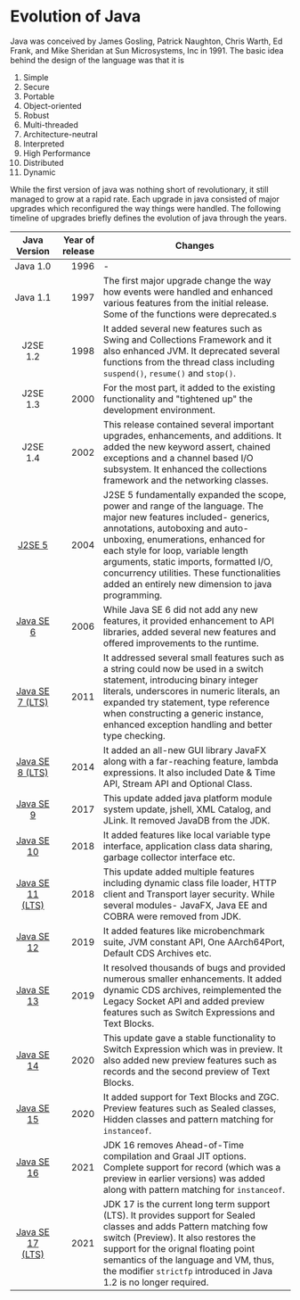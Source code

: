 # Evolution of Java

Java was conceived by James Gosling, Patrick Naughton, Chris Warth, Ed Frank, and Mike Sheridan at Sun Microsystems, Inc in 1991. The basic idea behind the design of the language was that it is
1. Simple
2. Secure
3. Portable
4. Object-oriented
5. Robust
6. Multi-threaded
7. Architecture-neutral
8. Interpreted
9. High Performance 
10. Distributed
11. Dynamic

While the first version of java was nothing short of revolutionary, it still managed to grow at a rapid rate. Each upgrade in java consisted of major upgrades which reconfigured the way things were handled. The following timeline of upgrades briefly defines the evolution of java through the years.

| Java Version | Year of release | Changes |
|:------------:|----------------:|---------|
| Java 1.0     |            1996 |    -    |
| Java 1.1     |            1997 | The first major upgrade change the way how events were handled and enhanced various features from the initial release. Some of the functions were deprecated.s|
| J2SE 1.2     | 1998| It added several new features such as Swing and Collections Framework and it also enhanced JVM. It deprecated several functions from the thread class including ```suspend()```, ```resume()``` and ```stop()```.|
| J2SE 1.3     | 2000 | For the most part, it added to the existing functionality and "tightened up" the development environment.|
| J2SE 1.4     | 2002 | This release contained several important upgrades, enhancements, and additions. It added the new keyword assert, chained exceptions and a channel based I/O subsystem. It enhanced the collections framework and the networking classes.|
| <a href="https://www.oracle.com/java/technologies/javase/releasenotes-v150.html">J2SE 5 </a>       | 2004 | J2SE 5 fundamentally expanded the scope, power and range of the language. The major new features included- generics, annotations, autoboxing and auto-unboxing, enumerations, enhanced for each style for loop, variable length arguments, static imports, formatted I/O, concurrency utilities. These functionalities added an entirely new dimension to java programming.|
| <a href="https://www.oracle.com/java/technologies/javase/webnotes.html"> Java SE 6 </a> | 2006 | While Java SE 6 did not add any new features, it provided enhancement to API libraries, added several new features and offered improvements to the runtime.|
| <a href="https://www.oracle.com/java/technologies/javase/jdk7-relnotes.html"> Java SE 7 (LTS) </a>| 2011 | It addressed several small features such as a string could now be used in a switch statement, introducing binary integer literals, underscores in numeric literals, an expanded try statement, type reference when constructing a generic instance, enhanced exception handling and better type checking.|
| <a href="https://www.oracle.com/java/technologies/javase/8all-relnotes.html"> Java SE 8 (LTS) </a> | 2014 | It added an all-new GUI library JavaFX along with a far-reaching feature, lambda expressions. It also included Date & Time API, Stream API and Optional Class.|
| <a href="https://www.oracle.com/java/technologies/javase/9-all-relnotes.html"> Java SE 9 </a> | 2017 | This update added java platform module system update, jshell, XML Catalog, and JLink. It removed JavaDB from the JDK.|
| <a href="https://www.oracle.com/java/technologies/javase/10u-relnotes.html"> Java SE 10 </a> | 2018 | It added features like local variable type interface, application class data sharing, garbage collector interface etc.|
| <a href="https://www.oracle.com/java/technologies/javase/11-relnotes.html"> Java SE 11 (LTS) </a>| 2018 | This update added multiple features including dynamic class file loader, HTTP client and Transport layer security. While several modules- JavaFX, Java EE and COBRA were removed from JDK.|
| <a href="https://www.oracle.com/java/technologies/javase/12all-relnotes.html"> Java SE 12 </a>| 2019 | It added features like microbenchmark suite, JVM constant API, One AArch64Port, Default CDS Archives etc.|
| <a href="https://www.oracle.com/java/technologies/javase/13-relnote-issues.html"> Java SE 13 </a>| 2019 | It resolved thousands of bugs and provided numerous smaller enhancements. It added dynamic CDS archives, reimplemented the Legacy Socket API and added preview features such as Switch Expressions and Text Blocks.|
| <a href="https://www.oracle.com/java/technologies/javase/14-relnotes.html"> Java SE 14 </a>| 2020 | This update gave a stable functionality to Switch Expression which was in preview. It also added new preview features such as records and the second preview of Text Blocks.|
| <a href="https://www.oracle.com/java/technologies/javase/15u-relnotes.html"> Java SE 15 </a>| 2020 | It added support for Text Blocks and ZGC. Preview features such as Sealed classes, Hidden classes and pattern matching for ```instanceof```.  |
| <a href="https://www.oracle.com/java/technologies/javase/16u-relnotes.html"> Java SE 16 </a>| 2021 | JDK 16 removes Ahead-of-Time compilation and Graal JIT options. Complete support for record (which was a preview in earlier versions) was added along with pattern matching for ```instanceof```. |
| <a href="https://www.oracle.com/java/technologies/javase/17u-relnotes.html"> Java SE 17 (LTS) </a> | 2021 | JDK 17 is the current long term support (LTS). It provides support for Sealed classes and adds Pattern matching fow switch (Preview). It also restores the support for the orignal floating point semantics of the language and VM, thus, the modifier ```strictfp``` introduced in Java 1.2 is no longer required.|


